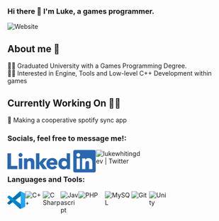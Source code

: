 ### Hi there 👋 I'm Luke, a games programmer.

![Website](https://img.shields.io/website?down_color=red&down_message=offline&label=portfolio&style=flat-square&up_color=lime-green&up_message=online&url=https%3A%2F%2Flukewhitingdev.me)

## About me 👾
👨‍🎓 Graduated University with a Games Programming Degree. <br />
👨‍🔧 Interested in Engine, Tools and Low-level C++ Development within games <br />


## Currently Working On 🕵️‍♂️
🧠 Making a cooperative spotify sync app

### Socials, feel free to message me!:

<a href="https://www.linkedin.com/in/luke-whiting-6463a6173/"><img align="left" alt="lukewhitinlinkedin | LinkedIn" width="200px" src="https://github.com/lukewhitingdev/lukewhitingdev/blob/582b70b9477f205a206c32df11eb151bd57b433b/Linkedin-icon.png" /></a>
<a href="https://twitter.com/lukewhitingdev"><img align="left" alt="lukewhitingdev | Twitter" width="100px" height="50px" src="https://cdn.jsdelivr.net/gh/devicons/devicon/icons/twitter/twitter-original.svg" /></a>

<br />
<br />

### Languages and Tools:
<img align="left" alt="Visual Studio Code" width="40px" src="https://raw.githubusercontent.com/github/explore/80688e429a7d4ef2fca1e82350fe8e3517d3494d/topics/visual-studio-code/visual-studio-code.png" />
<img align="left" alt="C++" width="40px" src="https://raw.githubusercontent.com/jmnote/z-icons/master/svg/cpp.svg" />
<img align="left" alt="C Sharp" width="40px" src="https://raw.githubusercontent.com/jmnote/z-icons/master/svg/csharp.svg" />
<img align="left" alt="Javascript" width="40px" src="https://raw.githubusercontent.com/jmnote/z-icons/master/svg/javascript.svg" />
<img align="left" alt="PHP" width="60px" height="45px" src="https://raw.githubusercontent.com/jmnote/z-icons/master/svg/php.svg" />
<img align="left" alt="MySQL" width="60px" height="50px" src="https://cdn.jsdelivr.net/gh/devicons/devicon/icons/mysql/mysql-original-wordmark.svg" />
<img align="left" alt="Git" width="40px" src="https://cdn.jsdelivr.net/gh/devicons/devicon/icons/git/git-plain.svg" />
<img align="left" alt="Unity" width="40px" src="https://www.vectorlogo.zone/logos/unity3d/unity3d-icon.svg" />


